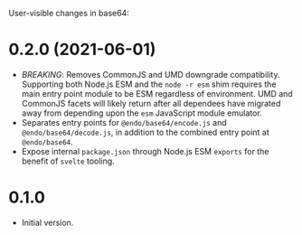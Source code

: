 User-visible changes in base64:

# 0.2.0 (2021-06-01)

- *BREAKING*: Removes CommonJS and UMD downgrade compatibility.
  Supporting both Node.js ESM and the `node -r esm` shim requires the main
  entry point module to be ESM regardless of environment.
  UMD and CommonJS facets will likely return after all dependees have migrated
  away from depending upon the `esm` JavaScript module emulator.
- Separates entry points for `@endo/base64/encode.js` and
  `@endo/base64/decode.js`, in addition to the combined entry point at
  `@endo/base64`.
- Expose internal `package.json` through Node.js ESM `exports` for the benefit
  of `svelte` tooling.

# 0.1.0

- Initial version.
